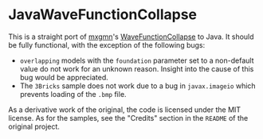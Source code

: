 # JavaWaveFunctionCollapse

This is a straight port of [mxgmn](https://github.com/mxgmn)'s [WaveFunctionCollapse](https://github.com/mxgmn/WaveFunctionCollapse) to Java. It should be fully functional, with the exception of the following bugs:

* `overlapping` models with the `foundation` parameter set to a non-default value do not work for an unknown reason. Insight into the cause of this bug would be appreciated.
* The `3Bricks` sample does not work due to a bug in `javax.imageio` which prevents loading of the `.bmp` file.

As a derivative work of the original, the code is licensed under the MIT license. As for the samples, see the "Credits" section in the `README` of the original project.
